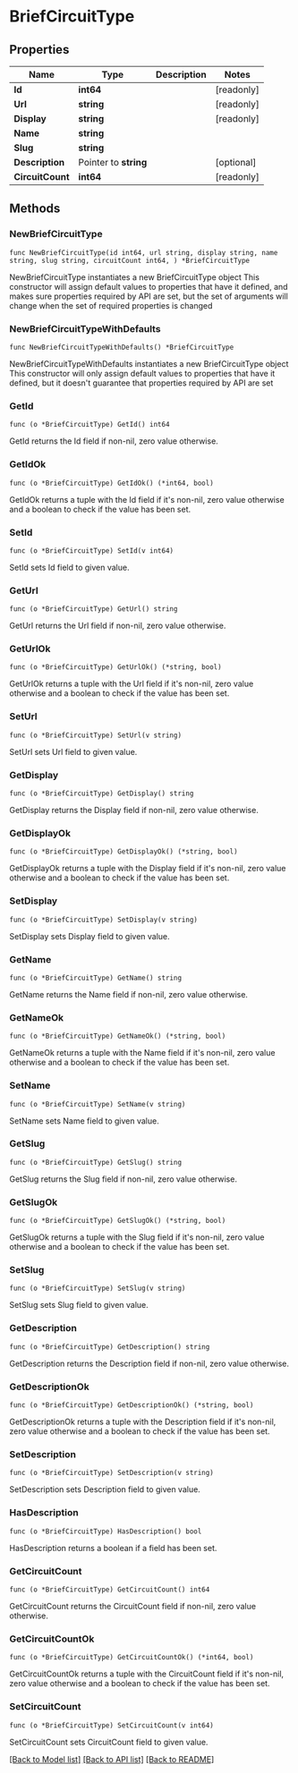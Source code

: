 # BriefCircuitType

## Properties

Name | Type | Description | Notes
------------ | ------------- | ------------- | -------------
**Id** | **int64** |  | [readonly] 
**Url** | **string** |  | [readonly] 
**Display** | **string** |  | [readonly] 
**Name** | **string** |  | 
**Slug** | **string** |  | 
**Description** | Pointer to **string** |  | [optional] 
**CircuitCount** | **int64** |  | [readonly] 

## Methods

### NewBriefCircuitType

`func NewBriefCircuitType(id int64, url string, display string, name string, slug string, circuitCount int64, ) *BriefCircuitType`

NewBriefCircuitType instantiates a new BriefCircuitType object
This constructor will assign default values to properties that have it defined,
and makes sure properties required by API are set, but the set of arguments
will change when the set of required properties is changed

### NewBriefCircuitTypeWithDefaults

`func NewBriefCircuitTypeWithDefaults() *BriefCircuitType`

NewBriefCircuitTypeWithDefaults instantiates a new BriefCircuitType object
This constructor will only assign default values to properties that have it defined,
but it doesn't guarantee that properties required by API are set

### GetId

`func (o *BriefCircuitType) GetId() int64`

GetId returns the Id field if non-nil, zero value otherwise.

### GetIdOk

`func (o *BriefCircuitType) GetIdOk() (*int64, bool)`

GetIdOk returns a tuple with the Id field if it's non-nil, zero value otherwise
and a boolean to check if the value has been set.

### SetId

`func (o *BriefCircuitType) SetId(v int64)`

SetId sets Id field to given value.


### GetUrl

`func (o *BriefCircuitType) GetUrl() string`

GetUrl returns the Url field if non-nil, zero value otherwise.

### GetUrlOk

`func (o *BriefCircuitType) GetUrlOk() (*string, bool)`

GetUrlOk returns a tuple with the Url field if it's non-nil, zero value otherwise
and a boolean to check if the value has been set.

### SetUrl

`func (o *BriefCircuitType) SetUrl(v string)`

SetUrl sets Url field to given value.


### GetDisplay

`func (o *BriefCircuitType) GetDisplay() string`

GetDisplay returns the Display field if non-nil, zero value otherwise.

### GetDisplayOk

`func (o *BriefCircuitType) GetDisplayOk() (*string, bool)`

GetDisplayOk returns a tuple with the Display field if it's non-nil, zero value otherwise
and a boolean to check if the value has been set.

### SetDisplay

`func (o *BriefCircuitType) SetDisplay(v string)`

SetDisplay sets Display field to given value.


### GetName

`func (o *BriefCircuitType) GetName() string`

GetName returns the Name field if non-nil, zero value otherwise.

### GetNameOk

`func (o *BriefCircuitType) GetNameOk() (*string, bool)`

GetNameOk returns a tuple with the Name field if it's non-nil, zero value otherwise
and a boolean to check if the value has been set.

### SetName

`func (o *BriefCircuitType) SetName(v string)`

SetName sets Name field to given value.


### GetSlug

`func (o *BriefCircuitType) GetSlug() string`

GetSlug returns the Slug field if non-nil, zero value otherwise.

### GetSlugOk

`func (o *BriefCircuitType) GetSlugOk() (*string, bool)`

GetSlugOk returns a tuple with the Slug field if it's non-nil, zero value otherwise
and a boolean to check if the value has been set.

### SetSlug

`func (o *BriefCircuitType) SetSlug(v string)`

SetSlug sets Slug field to given value.


### GetDescription

`func (o *BriefCircuitType) GetDescription() string`

GetDescription returns the Description field if non-nil, zero value otherwise.

### GetDescriptionOk

`func (o *BriefCircuitType) GetDescriptionOk() (*string, bool)`

GetDescriptionOk returns a tuple with the Description field if it's non-nil, zero value otherwise
and a boolean to check if the value has been set.

### SetDescription

`func (o *BriefCircuitType) SetDescription(v string)`

SetDescription sets Description field to given value.

### HasDescription

`func (o *BriefCircuitType) HasDescription() bool`

HasDescription returns a boolean if a field has been set.

### GetCircuitCount

`func (o *BriefCircuitType) GetCircuitCount() int64`

GetCircuitCount returns the CircuitCount field if non-nil, zero value otherwise.

### GetCircuitCountOk

`func (o *BriefCircuitType) GetCircuitCountOk() (*int64, bool)`

GetCircuitCountOk returns a tuple with the CircuitCount field if it's non-nil, zero value otherwise
and a boolean to check if the value has been set.

### SetCircuitCount

`func (o *BriefCircuitType) SetCircuitCount(v int64)`

SetCircuitCount sets CircuitCount field to given value.



[[Back to Model list]](../README.md#documentation-for-models) [[Back to API list]](../README.md#documentation-for-api-endpoints) [[Back to README]](../README.md)


